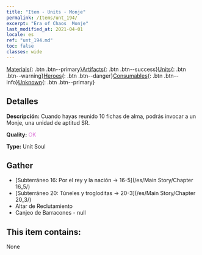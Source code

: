 ```yaml
---
title: "Item - Units - Monje"
permalink: /Items/unt_194/
excerpt: "Era of Chaos  Monje"
last_modified_at: 2021-04-01
locale: es
ref: "unt_194.md"
toc: false
classes: wide
---
```

 [Materials](/es/Items/){: .btn .btn--primary}[Artifacts](/es/Items/Artifacts/){: .btn .btn--success}[Units](/es/Items/Units/){: .btn .btn--warning}[Heroes](/es/Items/Heroes/){: .btn .btn--danger}[Consumables](/es/Items/Consumables/){: .btn .btn--info}[Unknown](/es/Items/Unknown/){: .btn .btn--primary}

## Detalles
 **Descripción:** Cuando hayas reunido 10 fichas de alma, podrás invocar a un Monje, una unidad de aptitud SR.

 **Quality:** <span style="color: #DA70D6">OK</span>

 **Type:** Unit Soul

## Gather

*    [Subterráneo 16: Por el rey y la nación -> 16-5](/es/Main Story/Chapter 16_5/) 
*    [Subterráneo 20: Túneles y trogloditas -> 20-3](/es/Main Story/Chapter 20_3/) 
*    Altar de Reclutamiento 
*    Canjeo de Barracones - null 

## This item contains:

  None

